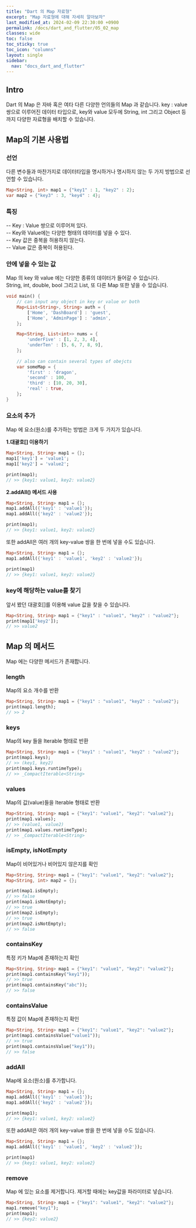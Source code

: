 ```yaml
---
title: "Dart 의 Map 자료형"
excerpt: "Map 자료형에 대해 자세히 알아보자"
last_modified_at: 2024-02-09 22:30:00 +0900
permalink: /docs/dart_and_flutter/05_02_map
classes: wide
toc: false
toc_sticky: true
toc_icon: "columns"
layout: single
sidebar:
  nav: "docs_dart_and_flutter"
---
```




## Intro  

Dart 의 Map 은 자바 혹은 여타 다른 다양한 언의들의 Map 과 같습니다. key : value 쌍으로 이루어진 데이터 타입으로, key와 value 모두에 String, int 그리고 Object 등까지 다양한 자료형을 배치할 수 있습니다.  

## Map의 기본 사용법  

### 선언  

다른 변수들과 마찬가지로 데이터타입을 명시하거나 명시하지 않는 두 가지 방법으로 선언할 수 있습니다.  

```dart
Map<String, int> map1 = {"key1" : 1, "key2" : 2};
var map2 = {"key3" : 3, "key4" : 4};
```

### 특징  

-- Key : Value 쌍으로 이루어져 있다.  
-- Key와 Value에는 다양한 형태의 데이터를 넣을 수 있다.  
-- Key 값은 중복을 허용하지 않는다.  
-- Value 값은 중복이 허용된다.  

### 안에 넣을 수 있는 값  

Map 의 key 와 value 에는 다양한 종류의 데이터가 들어갈 수 있습니다.  
String, int, double, bool 그리고 List, 또 다른 Map 또한 넣을 수 있습니다.  

```dart
void main() {
    // can input any object in key or value or both
    Map<List<String>, String> auth = {
        ['Home', 'DashBoard'] : 'guest',
        ['Home', 'AdminPage'] : 'admin',
    };

    Map<String, List<int>> nums = {
        'underFive' : [1, 2, 3, 4],
        'underTen' : [5, 6, 7, 8, 9],
    };
    
    // also can contain several types of obejcts
    var someMap = {
        'first' : 'dragon',
        'second' : 100,
        'third' : [10, 20, 30],
        'real' : true,
    };
}
```

### 요소의 추가    

Map 에 요소(원소)를 추가하는 방법은 크게 두 가지가 있습니다.  

**1.대괄호[] 이용하기**  

```dart
Map<String, String> map1 = {};
map1['key1'] = 'value1';
map1['key2'] = 'value2';

print(map1);
// >> {key1: value1, key2: value2}
```

**2.addAll() 메서드 사용**  

```dart
Map<String, String> map1 = {};
map1.addAll({'key1' : 'value1'});
map1.addAll({'key2' : 'value2'});

print(map1);
// >> {key1: value1, key2: value2}
```

또한 addAll은 여러 개의 key-value 쌍을 한 번에 넣을 수도 있습니다.  

```dart
Map<String, String> map1 = {};
map1.addAll({'key1' : 'value1', 'key2' : 'value2'});

print(map1)
// >> {key1: value1, key2: value2}
```

### key에 해당하는 value를 찾기  

앞서 봤던 대괄호[]를 이용해 value 값을 찾을 수 있습니다.  

```dart
Map<String, String> map1 = {"key1" : "value1", "key2" : "value2"};
print(map1['key2']);
// >> value2
```


## Map 의 메서드  

Map 에는 다양한 메서드가 존재합니다.  

### length  
Map의 요소 개수를 반환  

```dart
Map<String, String> map1 = {"key1" : "value1", "key2" : "value2"};
print(map1.length);
// >> 2
```

### keys  
Map의 key 들을 Iterable 형태로 반환  

```dart
Map<String, String> map1 = {"key1" : "value1", "key2" : "value2"};
print(map1.keys);
// >> (key1, key2)
print(map1.keys.runtimeType);
// >> _CompactIterable<String>
```

### values  
Map의 값(value)들을 Iterable 형태로 반환

```dart
Map<String, String> map1 = {"key1": "value1", "key2": "value2"};
print(map1.values);
// >> (value1, value2)
print(map1.values.runtimeType);
// >> _CompactIterable<String>
```

### isEmpty, isNotEmpty  
Map이 비어있거나 비어있지 않은지를 확인  

```dart
Map<String, String> map1 = {"key1": "value1", "key2": "value2"};
Map<String, int> map2 = {};

print(map1.isEmpty);
// >> false
print(map1.isNotEmpty);
// >> true
print(map2.isEmpty);
// >> true
print(map2.isNotEmpty);
// >> false
```

### containsKey  
특정 키가 Map에 존재하는지 확인  

```dart
Map<String, String> map1 = {"key1": "value1", "key2": "value2"};
print(map1.containsKey("key1"));
// >> true
print(map1.containsKey("abc"));
// >> false
```

### containsValue  
특정 값이 Map에 존재하는지 확인  
```dart
Map<String, String> map1 = {"key1": "value1", "key2": "value2"};
print(map1.containsValue("value1"));
// >> true
print(map1.containsValue("key1"));
// >> false
```

### addAll  
Map에 요소(원소)를 추가합니다.  

```dart
Map<String, String> map1 = {};
map1.addAll({'key1' : 'value1'});
map1.addAll({'key2' : 'value2'});

print(map1);
// >> {key1: value1, key2: value2}
```

또한 addAll은 여러 개의 key-value 쌍을 한 번에 넣을 수도 있습니다.  

```dart
Map<String, String> map1 = {};
map1.addAll({'key1' : 'value1', 'key2' : 'value2'});

print(map1)
// >> {key1: value1, key2: value2}
```

### remove  
Map 에 있는 요소를 제거합니다. 제거할 때에는 key값을 파라미터로 넣습니다.  

```dart
Map<String, String> map1 = {"key1": "value1", "key2": "value2"};
map1.remove("key1");
print(map1);
// >> {key2: value2}
```